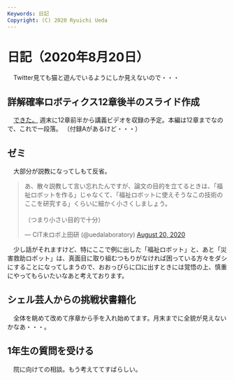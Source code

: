 ```yaml
---
Keywords: 日記
Copyright: (C) 2020 Ryuichi Ueda
---
```


# 日記（2020年8月20日）

　Twitter見ても猫と遊んでいるようにしか見えないので・・・

## 詳解確率ロボティクス12章後半のスライド作成

　[できた。](https://ryuichiueda.github.io/LNPR_SLIDES/chap12_2.html)
週末に12章前半から講義ビデオを収録の予定。本編は12章までなので、これで一段落。
（付録Aがあるけど・・・）

## ゼミ

　大部分が説教になってしもて反省。

<blockquote class="twitter-tweet" data-partner="tweetdeck"><p lang="ja" dir="ltr">あ、散々説教して言い忘れたんですが、論文の目的を立てるときは、「福祉ロボットを作る」じゃなくて、「福祉ロボットに使えそうなこの技術のここを研究する」くらいに細かく小さくしましょう。<br><br>（つまり小さい目的で十分）</p>&mdash; CIT未ロボ上田研 (@uedalaboratory) <a href="https://twitter.com/uedalaboratory/status/1296345198088171525?ref_src=twsrc%5Etfw">August 20, 2020</a></blockquote>
<script async src="https://platform.twitter.com/widgets.js" charset="utf-8"></script>


　少し話がそれますけど、特にここで例に出した「福祉ロボット」と、あと「災害救助ロボット」は、真面目に取り組むつもりがなければ困っている方々をダシにすることになってしまうので、おおっぴらに口に出すときには覚悟の上、慎重にやってもらいたいなあと考えております。


## シェル芸人からの挑戦状書籍化

　全体を眺めて改めて序章から手を入れ始めてます。月末までに全貌が見えないかなあ・・・。

## 1年生の質問を受ける

　院に向けての相談。もう考えててすばらしい。
